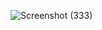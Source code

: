 ![Screenshot (333)](https://user-images.githubusercontent.com/89120960/204481480-d3b8d251-7e9d-4dce-8ded-5620b3bf0e06.png)
